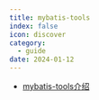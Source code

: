 ```yaml
---
title: mybatis-tools
index: false
icon: discover
category:
  - guide
date: 2024-01-12
---
```


- [mybatis-tools介绍](mybatis-tools.md)
